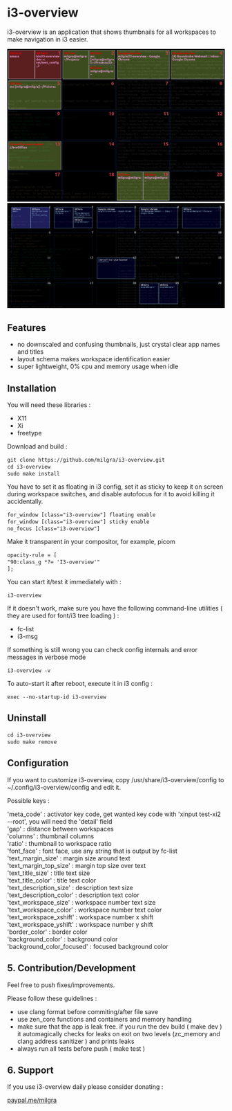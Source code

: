 # i3-overview

i3-overview is an application that shows thumbnails for all workspaces to make navigation in i3 easier.

![alt text](screenshot1.png)
![alt text](screenshot2.png)

## Features ##

- no downscaled and confusing thumbnails, just crystal clear app names and titles
- layout schema makes workspace identification easier
- super lightweight, 0% cpu and memory usage when idle

## Installation ##

You will need these libraries :

- X11
- Xi
- freetype

Download and build :

```
git clone https://github.com/milgra/i3-overview.git
cd i3-overview
sudo make install
```

You have to set it as floating in i3 config, set it as sticky to keep it on screen during workspace switches, and disable autofocus for it to avoid killing it accidentally.

```
for_window [class="i3-overview"] floating enable
for_window [class="i3-overview"] sticky enable
no_focus [class="i3-overview"]
```

Make it transparent in your compositor, for example, picom
```
opacity-rule = [ 
"90:class_g *?= 'I3-overview'"
];
```

You can start it/test it immediately with :

```
i3-overview
```

If it doesn't work, make sure you have the following command-line utilities ( they are used for font/i3 tree loading ) : 
- fc-list
- i3-msg

If something is still wrong you can check config internals and error messages in verbose mode

```
i3-overview -v
```

To auto-start it after reboot, execute it in i3 config :

```
exec --no-startup-id i3-overview
```

## Uninstall ##

```
cd i3-overview
sudo make remove
```

## Configuration ##

If you want to customize i3-overview, copy /usr/share/i3-overview/config to ~/.config/i3-overview/config and edit it.

Possible keys :

'meta_code' : activator key code, get wanted key code with 'xinput test-xi2 --root', you will need the 'detail' field    
'gap' : distance between workspaces  
'columns' : thumbnail columns  
'ratio' : thumbnail to workspace ratio  
'font_face' : font face, use any string that is output by fc-list  
'text_margin_size' : margin size around text  
'text_margin_top_size' : margin top size over text  
'text_title_size' : title text size  
'text_title_color' : title text color  
'text_description_size' : description text size  
'text_description_color' : description text color  
'text_workspace_size' : workspace number text size  
'text_workspace_color' : workspace number text color  
'text_workspace_xshift' : workspace number x shift  
'text_workspace_yshift' : workspace number y shift  
'border_color' : border color  
'background_color' : background color  
'background_color_focused' : focused background color  

## 5. Contribution/Development ##

Feel free to push fixes/improvements.

Please follow these guidelines :

- use clang format before commiting/after file save
- use zen_core functions and containers and memory handling
- make sure that the app is leak free. if you run the dev build ( make dev ) it automagically checks for leaks on exit on two levels (zc_memory and clang address sanitizer ) and prints leaks
- always run all tests before push ( make test )

## 6. Support ##

If you use i3-overview daily please consider donating :

[paypal.me/milgra](http://www.paypal.me/milgra)
